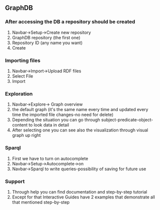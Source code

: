 ## GraphDB
### After accessing the DB a repository should be created
1. Navbar->Setup->Create new repository
2. GraphDB repository (the first one)
3. Repository ID (any name you want)
4. Create
### Importing files
1. Navbar->Import->Upload RDF files
2. Select File
3. Import
### Exploration 
1. Navbar->Explore-> Graph overview
2. the default graph (it's the same name every time and updated every time the imported file changes-no need for delete)
3. Depending the situation you can go through subject-predicate-object-content to look data in detail
4. After selecting one you can see also the visualization through visual graph up right
### Sparql
1. First we have to turn on autocomplete
2. Navbar->Setup->Autocomplete->on
3. Navbar->Sparql to write queries-possibility of saving for future use
### Support
1. Through help you can find documentation and step-by-step tutorial
2. Except for that Interactive Guides have 2 examples that demonstrate all that mentioned step-by-step